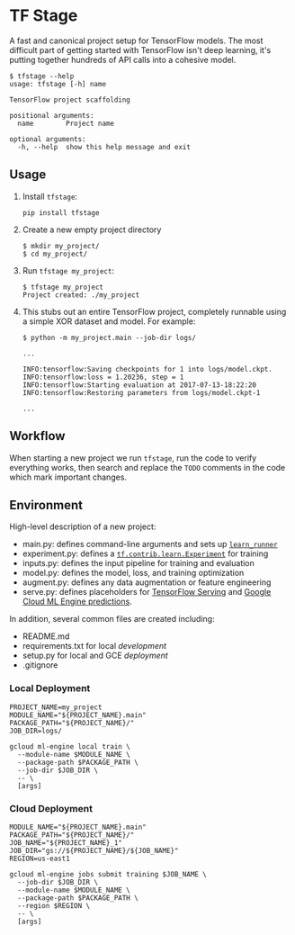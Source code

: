 # TF Stage

A fast and canonical project setup for TensorFlow models. The most difficult part of getting started with TensorFlow isn't deep learning, it's putting together hundreds of API calls into a cohesive model.

```
$ tfstage --help
usage: tfstage [-h] name

TensorFlow project scaffolding

positional arguments:
  name        Project name

optional arguments:
  -h, --help  show this help message and exit
```

## Usage

1. Install `tfstage`:

    ```
    pip install tfstage
    ```

2. Create a new empty project directory

    ```
    $ mkdir my_project/
    $ cd my_project/
    ```

3. Run `tfstage my_project`:

    ```
    $ tfstage my_project
    Project created: ./my_project
    ```

4. This stubs out an entire TensorFlow project, completely runnable using a simple XOR dataset and model. For example:

    ```
    $ python -m my_project.main --job-dir logs/

    ...
    
    INFO:tensorflow:Saving checkpoints for 1 into logs/model.ckpt.
    INFO:tensorflow:loss = 1.20236, step = 1
    INFO:tensorflow:Starting evaluation at 2017-07-13-18:22:20
    INFO:tensorflow:Restoring parameters from logs/model.ckpt-1
    
    ...
    ```

## Workflow

When starting a new project we run `tfstage`, run the code to verify everything works, then search and replace the `TODO` comments in the code which mark important changes.

## Environment

High-level description of a new project:

- main.py: defines command-line arguments and sets up [`learn_runner`](https://goo.gl/I6TwxA)
- experiment.py: defines a [`tf.contrib.learn.Experiment`](https://goo.gl/nMvwLx) for training
- inputs.py: defines the input pipeline for training and evaluation
- model.py: defines the model, loss, and training optimization
- augment.py: defines any data augmentation or feature engineering
- serve.py: defines placeholders for [TensorFlow Serving](https://goo.gl/bM3jpA) and [Google Cloud ML Engine predictions](https://goo.gl/yTBv2e).

In addition, several common files are created including:

- README.md
- requirements.txt for local _development_
- setup.py for local and GCE _deployment_
- .gitignore

### Local Deployment

```
PROJECT_NAME=my_project
MODULE_NAME="${PROJECT_NAME}.main"
PACKAGE_PATH="${PROJECT_NAME}/"
JOB_DIR=logs/

gcloud ml-engine local train \
  --module-name $MODULE_NAME \
  --package-path $PACKAGE_PATH \
  --job-dir $JOB_DIR \
  -- \
  [args]
```

### Cloud Deployment

```
MODULE_NAME="${PROJECT_NAME}.main"
PACKAGE_PATH="${PROJECT_NAME}/"
JOB_NAME="${PROJECT_NAME}_1"
JOB_DIR="gs://${PROJECT_NAME}/${JOB_NAME}"
REGION=us-east1

gcloud ml-engine jobs submit training $JOB_NAME \
  --job-dir $JOB_DIR \
  --module-name $MODULE_NAME \
  --package-path $PACKAGE_PATH \
  --region $REGION \
  -- \
  [args]
```
